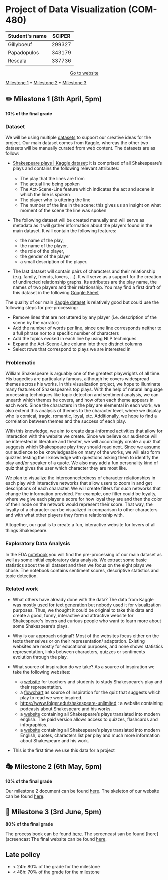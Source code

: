 # Project of Data Visualization (COM-480)

| Student's name | SCIPER |
| -------------- | ------ |
| Gillyboeuf | 299327 |
| Papadopulos | 343179 |
| Rescala | 337736 |

<p align="center">
     <a href="[https://com-480-data-visualization.github.io/com-480-project-onvagagner/website/index.html](https://com-480-data-visualization.github.io/data-visualization-project-2022-shakespearits/website/index.html)">Go to website</a>
</p>

[Milestone 1](#pencil2-milestone-1-8th-april-5pm) • [Milestone 2](#performing_arts-milestone-2-6th-may-5pm) • [Milestone 3](#clap-milestone-3-3rd-june-5pm)

## ✏️ Milestone 1 (8th April, 5pm)

**10% of the final grade**

### Dataset

  We will be using multiple [datasets](data) to support our creative ideas for the project. Our main dataset comes from Kaggle, whereas the other two datasets will be manually curated from web content. The datasets are as follow:
- [Shakespeare plays | Kaggle dataset](https://www.kaggle.com/datasets/kingburrito666/shakespeare-plays): it is comprised of all Shakespeare’s plays and contains the following relevant attributes:
  - The play that the lines are from
  - The actual line being spoken
  - The Act-Scene-Line feature which indicates the act and scene in which the line is spoken
  - The player who is uttering the line
  - The number of the line in the scene: this gives us an insight on what moment of the scene the line was spoken

- The following dataset will be created manually and will serve as metadata as it will gather information about the players found in the main dataset. It will contain the following features: 
  - the name of the play, 
  - the name of the player,
  - the role of the player,
  - the gender of the player
  - a small description of the player.

- The last dataset will contain pairs of characters and their relationship (e.g. family, friends, lovers, …). It will serve as a support for the creation of undirected relationship graphs. Its attributes are the play name, the names of two players and their relationship.
You may find a first draft of this dataset in the following [Google Sheet]( https://docs.google.com/spreadsheets/d/1mXiWwkJdKY17SZ2V29jC9RvpQgsCbn0mdo9YVyaGr38/edit?usp=sharing) 

The quality of our main [Kaggle dataset](https://www.kaggle.com/datasets/kingburrito666/shakespeare-plays) is relatively good but could use the following steps for pre-processing:
- Remove lines that are not uttered by any player (i.e. description of the scene by the narrator)
- Add the number of words per line, since one line corresponds neither to a full phrase nor to a specific number of characters
- Add the topics evoked in each line by using NLP techniques
- Expand the Act-Scene-Line column into three distinct columns
- Select rows that correspond to plays we are interested in


### Problematic

  William Shakespeare is arguably one of the greatest playwrights of all time. His tragedies are particularly famous, although he covers widespread themes across his works. In this visualization project, we hope to illuminate many features of Shakespeare’s top plays. With the help of natural language processing techniques like topic detection and sentiment analysis, we can unearth which themes he covers, and how often each theme appears in each work. Since the characters in the play are elemental in each work, we also extend this analysis of themes to the character level, where we display who is comical, tragic, romantic, loyal, etc. Additionally, we hope to find a correlation between themes and the success of each play.
  
  With this knowledge, we aim to create data-informed activities that allow for interaction with the website we create. Since we believe our audience will be interested in literature and theater, we will accordingly create a quiz that suggests which Shakespeare play they should read next. Since we assume our audience to be knowledgeable on many of the works, we will also form quizzes testing their knowledge with questions asking them to identify the play and/or speaker of a quote. We also may add a fun personality kind of quiz that gives the user which character they are most like.
  
  We plan to visualize the interconnectedness of character relationships in each play with interactive networks that allow users to zoom in and get descriptions of each character. We will create filters for such networks that change the information provided. For example, one filter could be loyalty, where we give each player a score for how loyal they are and then the color of their node on the network would represent their score. That way, the loyalty of a character can be visualized in comparison to other characters and with what other players they form a relationship with. 

  Altogether, our goal is to create a fun, interactive website for lovers of all things Shakespeare.

### Exploratory Data Analysis

  In the EDA [notebook](notebooks/pre-processing.ipynb) you will find the pre-processing of our main dataset as well as some initial exploratory data analysis. We extract some basic statistics about the all dataset and then we focus on the eight plays we chose. The notebook contains sentiment scores, descriptive statistics and topic detection.


### Related work

- What others have already done with the data?
The data from Kaggle was mostly used for [text generation](https://www.kaggle.com/datasets/kingburrito666/shakespeare-pays/code) but nobody used it for visualization purposes. Thus, we thought it could be original to take this data and create a good, funny, interactive and attractive website for Shakespeare's lovers and curious people who want to learn more about some Shakespeare’s plays. 

- Why is our approach original?
Most of the websites focus either on the texts themselves or on their representation/ adaptation. Existing websites are mostly for educational purposes, and none shows statistics representation, links between characters, quizzes or sentiments evolution through the play.

- What source of inspiration do we take?
As a source of inspiration we take the following websites:
  - a [website](https://myshakespeare.com/whats-next) for teachers and students to study Shakespeare’s play and their representation.
  - a [flowchart](https://goodticklebrain.com/home/2016/4/18/which-shakespeare-play-should-i-see-an-illustrated-flowchart) as source of inspiration for the quiz that suggests which play to read we were inspired.
  - https://www.folger.edu/shakespeare-unlimited : a website containing podcasts about Shakespeare and his works.
  - a [website](https://www.sparknotes.com/shakespeare/) containing all Shakespeare’s plays translated into modern english. The paid version allows access to quizzes, flashcards and infographics. 
  - a [website](https://nosweatshakespeare.com/) containing all Shakespeare’s plays translated into modern English, quotes, characters list per play and much more information about Shakespeare and his work.
- This is the first time we use this data for a project 


## :performing_arts: Milestone 2 (6th May, 5pm)

**10% of the final grade**

Our milestone 2 document can be found [here](Milestone2-TeamShakespearits.pdf). The skeleton of our website can be found [here](https://com-480-data-visualization.github.io/data-visualization-project-2022-shakespearits/website/index.html). 

## :clap: Milestone 3 (3rd June, 5pm)

**80% of the final grade**

The process book can be found [here](Process_book.pdf).
The screencast san be found [here](screencast
The final website can be found [here](https://com-480-data-visualization.github.io/data-visualization-project-2022-shakespearits/website/index.html). 


## Late policy

- < 24h: 80% of the grade for the milestone
- < 48h: 70% of the grade for the milestone


